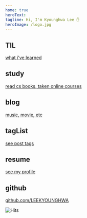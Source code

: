 ```yaml
---
home: true
heroText: 
tagline: Hi, I'm Kyounghwa Lee ✋
heroImage: /logo.jpg
---
```


<div class="features">
  <div class="feature">
    <h2>TIL</h2>
    <a href="/posts">what i've learned</a>
  </div>
  <div class="feature">
    <h2>study</h2>
    <a href="/study">read cs books, taken online courses</a>
  </div>
  <div class="feature">
    <h2>blog</h2>
    <a href="/blog">music, movie, etc</a>
  </div>
  <div class="feature">
    <h2>tagList</h2>
    <a href="/etc/taglist">see post tags</a>
  </div>
  <div class="feature">
    <h2>resume</h2>
    <a href="/etc/resume">see my profile</a>
  </div>
  <div class="feature">
    <h2>github</h2>
    <a href="https://github.com/LEEKYOUNGHWA" target="_blank">github.com/LEEKYOUNGHWA</a>
  </div>
</div>


![Hits](https://hits.seeyoufarm.com/api/count/incr/badge.svg?url=https%3A%2F%2Fleekyounghwa.github.io&count_bg=%23413DC9&title_bg=%23555555&icon=vue-dot-js.svg&icon_color=%2335A843&title=KH%27s+Blog+Hits&edge_flat=true)